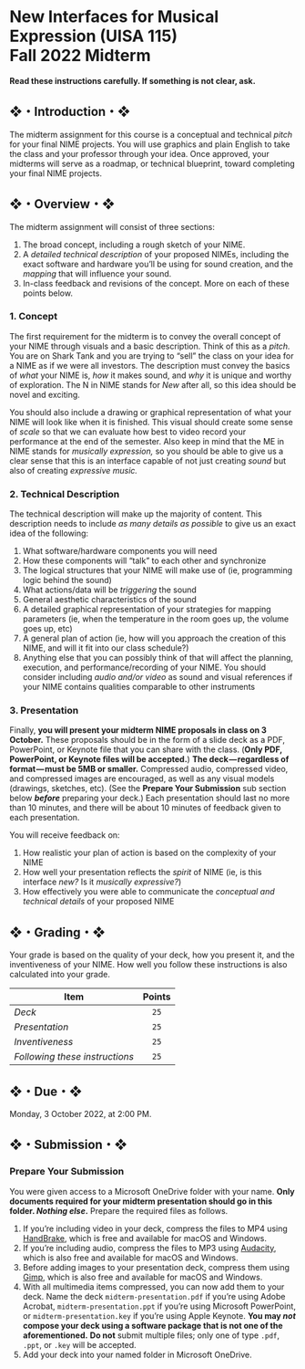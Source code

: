 # New Interfaces for Musical Expression (UISA 115)<br>Fall 2022 Midterm

**Read these instructions carefully. If something is not clear, ask.**

## ❖・Introduction・❖
The midterm assignment for this course is a conceptual and technical *pitch* for your final NIME projects. You will use graphics and plain English to take the class and your professor through your idea. Once approved, your midterms will serve as a roadmap, or technical blueprint, toward completing your final NIME projects.

## ❖・Overview・❖
The midterm assignment will consist of three sections:

1. The broad concept, including a rough sketch of your NIME.
2. A *detailed technical description* of your proposed NIMEs, including the exact software and hardware you’ll be using for sound creation, and the *mapping* that will influence your sound.
3. In-class feedback and revisions of the concept. More on each of these points below.

### 1. Concept
The first requirement for the midterm is to convey the overall concept of your NIME through visuals and a basic description. Think of this as a *pitch.* You are on Shark Tank and you are trying to “sell” the class on your idea for a NIME as if we were all investors. The description must convey the basics of *what* your NIME is, *how* it makes sound, and *why* it is unique and worthy of exploration. The N in NIME stands for *New* after all, so this idea should be novel and exciting.

You should also include a drawing or graphical representation of what your NIME will look like when it is finished. This visual should create some sense of *scale* so that we can evaluate how best to video record your performance at the end of the semester. Also keep in mind that the ME in NIME stands for *musically expression,* so you should be able to give us a clear sense that this is an interface capable of not just creating *sound* but also of creating *expressive music.*

### 2. Technical Description
The technical description will make up the majority of content. This description needs to include *as many details as possible* to give us an exact idea of the following:

1. What software/hardware components you will need
2. How these components will “talk” to each other and synchronize
3. The logical structures that your NIME will make use of (ie, programming logic behind the sound)
4. What actions/data will be *triggering* the sound
5. General aesthetic characteristics of the sound
6. A detailed graphical representation of your strategies for mapping parameters (ie, when the temperature in the room goes up, the volume goes up, etc)
7. A general plan of action (ie, how will you approach the creation of this NIME, and will it fit into our class schedule?)
8. Anything else that you can possibly think of that will affect the planning, execution, and performance/recording of your NIME. You should consider including *audio and/or video* as sound and visual references if your NIME contains qualities comparable to other instruments

### 3. Presentation
Finally, **you will present your midterm NIME proposals in class on 3 October.** These proposals should be in the form of a slide deck as a PDF, PowerPoint, or Keynote file that you can share with the class. (**Only PDF, PowerPoint, or Keynote files will be accepted.**) **The deck — regardless of format — must be 5MB or smaller.** Compressed audio, compressed video, and compressed images are encouraged, as well as any visual models (drawings, sketches, etc). (See the **Prepare Your Submission** sub section below **_before_** preparing your deck.) Each presentation should last no more than 10 minutes, and there will be about 10 minutes of feedback given to each presentation.

You will receive feedback on:

1. How realistic your plan of action is based on the complexity of your NIME
2. How well your presentation reflects the *spirit* of NIME (ie, is this interface *new?* Is it *musically expressive?*)
3. How effectively you were able to communicate the *conceptual and technical details* of your proposed NIME

## ❖・Grading・❖
Your grade is based on the quality of your deck, how you present it, and the inventiveness of your NIME. How well you follow these instructions is also calculated into your grade.

| Item                           | Points |
|--------------------------------|:------:|
| *Deck*                         | `25`   |
| *Presentation*                 | `25`   |
| *Inventiveness*                | `25`   |
| *Following these instructions* | `25`   |

## ❖・Due・❖
Monday, 3 October 2022, at 2:00 PM.

## ❖・Submission・❖

### Prepare Your Submission
You were given access to a Microsoft OneDrive folder with your name. **Only documents required for your midterm presentation should go in this folder. _Nothing else_.** Prepare the required files as follows.

1. If you’re including video in your deck, compress the files to MP4 using [HandBrake](https://handbrake.fr/), which is free and available for macOS and Windows.
2. If you’re including audio, compress the files to MP3 using [Audacity](https://www.audacityteam.org/), which is also free and available for macOS and Windows.
3. Before adding images to your presentation deck, compress them using [Gimp](https://www.gimp.org/), which is also free and available for macOS and Windows.
4. With all multimedia items compressed, you can now add them to your deck. Name the deck `midterm-presentation.pdf` if you’re using Adobe Acrobat, `midterm-presentation.ppt` if you’re using Microsoft PowerPoint, or `midterm-presentation.key` if you’re using Apple Keynote. **You may _not_ compose your deck using a software package that is not one of the aforementioned.** **Do not** submit multiple files; only one of type `.pdf`, `.ppt`, or `.key` will be accepted.
2. Add your deck into your named folder in Microsoft OneDrive.
